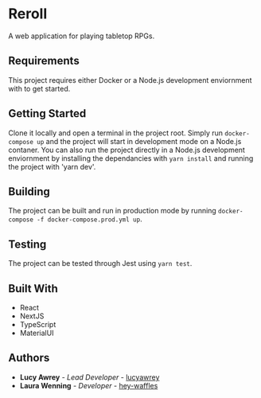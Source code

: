 # Reroll
A web application for playing tabletop RPGs.

## Requirements
This project requires either Docker or a Node.js development enviornment with to get started.

## Getting Started
Clone it locally and open a terminal in the project root. Simply run `docker-compose up` and the project will start in development mode on a Node.js contaner. You can also run the project directly in a Node.js development enviornment by installing the dependancies with `yarn install` and running the project with 'yarn dev'.

## Building
The project can be built and run in production mode by running `docker-compose -f docker-compose.prod.yml up`.

## Testing
The project can be tested through Jest using `yarn test`.

## Built With
* React
* NextJS
* TypeScript
* MaterialUI

## Authors
* **Lucy Awrey** - *Lead Developer* - [lucyawrey](https://github.com/lucyawrey)
* **Laura Wenning** - *Developer* - [hey-waffles](https://github.com/hey-waffles)
